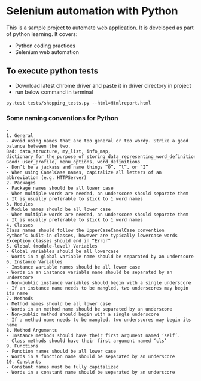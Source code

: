 # **Selenium automation with Python**

This is a sample project to automate web application. It is developed as part of python learning. It covers: 
- Python coding practices
- Selenium web automation

## To execute python tests
- Download latest chrome driver and paste it in driver directory in project
- run below command in terminal
```
py.test tests/shopping_tests.py --html=Htmlreport.html
```

### Some naming conventions for Python
```
-
1. General
- Avoid using names that are too general or too wordy. Strike a good balance between the two.
Bad: data_structure, my_list, info_map, dictionary_for_the_purpose_of_storing_data_representing_word_definitions
Good: user_profile, menu_options, word_definitions
- Don’t be a jackass and name things “O”, “l”, or “I”
- When using CamelCase names, capitalize all letters of an abbreviation (e.g. HTTPServer)
2. Packages
- Package names should be all lower case
- When multiple words are needed, an underscore should separate them
- It is usually preferable to stick to 1 word names
3. Modules
- Module names should be all lower case
- When multiple words are needed, an underscore should separate them
- It is usually preferable to stick to 1 word names
4. Classes
Class names should follow the UpperCaseCamelCase convention
Python’s built-in classes, however are typically lowercase words
Exception classes should end in “Error”
5. Global (module-level) Variables
- Global variables should be all lowercase
- Words in a global variable name should be separated by an underscore
6. Instance Variables
- Instance variable names should be all lower case
- Words in an instance variable name should be separated by an underscore
- Non-public instance variables should begin with a single underscore
- If an instance name needs to be mangled, two underscores may begin its name
7. Methods
- Method names should be all lower case
- Words in an method name should be separated by an underscore
- Non-public method should begin with a single underscore
- If a method name needs to be mangled, two underscores may begin its name
8. Method Arguments
- Instance methods should have their first argument named ‘self’.
- Class methods should have their first argument named ‘cls’
9. Functions
- Function names should be all lower case
- Words in a function name should be separated by an underscore
10. Constants
- Constant names must be fully capitalized
- Words in a constant name should be separated by an underscore
```